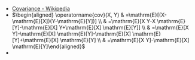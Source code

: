 - [Covariance - Wikipedia](https://en.wikipedia.org/wiki/Covariance)
- $\begin{aligned} \operatorname{cov}(X, Y) & =\mathrm{E}[(X-\mathrm{E}[X])(Y-\mathrm{E}[Y])] \\ & =\mathrm{E}[X Y-X \mathrm{E}[Y]-\mathrm{E}[X] Y+\mathrm{E}[X] \mathrm{E}[Y]] \\ & =\mathrm{E}[X Y]-\mathrm{E}[X] \mathrm{E}[Y]-\mathrm{E}[X] \mathrm{E}[Y]+\mathrm{E}[X] \mathrm{E}[Y] \\ & =\mathrm{E}[X Y]-\mathrm{E}[X] \mathrm{E}[Y]\end{aligned}$
-